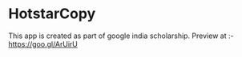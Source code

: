 # HotstarCopy
This app is created as part  of google india scholarship.
Preview at :- https://goo.gl/ArUirU
